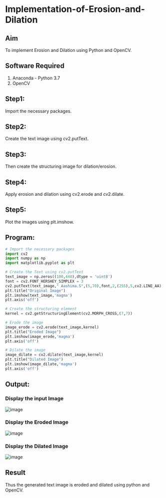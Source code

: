 # Implementation-of-Erosion-and-Dilation
## Aim
To implement Erosion and Dilation using Python and OpenCV.
## Software Required
1. Anaconda - Python 3.7
2. OpenCV

## Step1:
Import the necessary packages.
<br>
## Step2:
Create the text image using cv2.putText.
<br>
## Step3:
Then create the structuring image for dilation/erosion.
<br>
## Step4:
Apply erosion and dilation using cv2.erode and cv2.dilate.
<br>
## Step5:
Plot the images using plt.imshow.
<br>
 
## Program:

``` Python
# Import the necessary packages
import cv2
import numpy as np
import matplotlib.pyplot as plt

# Create the Text using cv2.putText
text_image = np.zeros((100,440),dtype = 'uint8')
font = cv2.FONT_HERSHEY_SIMPLEX = 3
cv2.putText(text_image," Aashima.S",(5,70),font,2,(255),5,cv2.LINE_AA)
plt.title("Original Image")
plt.imshow(text_image,'magma')
plt.axis('off')

# Create the structuring element
kernel = cv2.getStructuringElement(cv2.MORPH_CROSS,(7,7))

# Erode the image
image_erode = cv2.erode(text_image,kernel)
plt.title("Eroded Image")
plt.imshow(image_erode,'magma')
plt.axis('off')

# Dilate the image
image_dilate = cv2.dilate(text_image,kernel)
plt.title("Dilated Image")
plt.imshow(image_dilate,'magma')
plt.axis('off')


```
## Output:

### Display the input Image
![image](https://github.com/swethamohanraj/erosion--dilation/assets/94228215/169fdf93-929f-471e-b332-5f8384876051)


### Display the Eroded Image
![image](https://github.com/swethamohanraj/erosion--dilation/assets/94228215/ed3a04e0-7ee6-4a92-bf9a-c86ffe376903)


### Display the Dilated Image
![image](https://github.com/swethamohanraj/erosion--dilation/assets/94228215/1a35310b-155f-4297-827a-03fba17dd27c)


## Result
Thus the generated text image is eroded and dilated using python and OpenCV.
